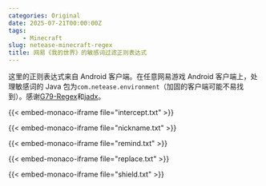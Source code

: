 ```yaml
---
categories: Original
date: 2025-07-21T00:00:00Z
tags:
    - Minecraft
slug: netease-minecraft-regex
title: 网易《我的世界》的敏感词过滤正则表达式
---
```


这里的正则表达式来自 Android 客户端。在任意网易游戏 Android 客户端上，处理敏感词的 Java 包为`com.netease.environment`（加固的客户端可能不易找到）。感谢[G79-Regex](https://github.com/azathoth2025/G79-Regex)和[jadx](https://github.com/skylot/jadx)。

{{< embed-monaco-iframe file="intercept.txt" >}}

{{< embed-monaco-iframe file="nickname.txt" >}}

{{< embed-monaco-iframe file="remind.txt" >}}

{{< embed-monaco-iframe file="replace.txt" >}}

{{< embed-monaco-iframe file="shield.txt" >}}
